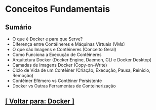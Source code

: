 # Conceitos Fundamentais

## Sumário

- O que é Docker e para que Serve?
- Diferença entre Contêineres e Máquinas Virtuais (VMs)
- O que são Imagens e Contêineres (Conceito Geral)
- Como Funciona a Execução de Contêineres
- Arquitetura Docker (Docker Engine, Daemon, CLI e Docker Desktop)
- Camadas de Imagens Docker (Copy-on-Write)
- Ciclo de Vida de um Contêiner (Criação, Execução, Pausa, Reinício, Remoção)
- Contêiner Efêmero vs Contêiner Persistente
- Docker vs Outras Ferramentas de Conteinerização

## [[ Voltar para: Docker ]](../docker.md)